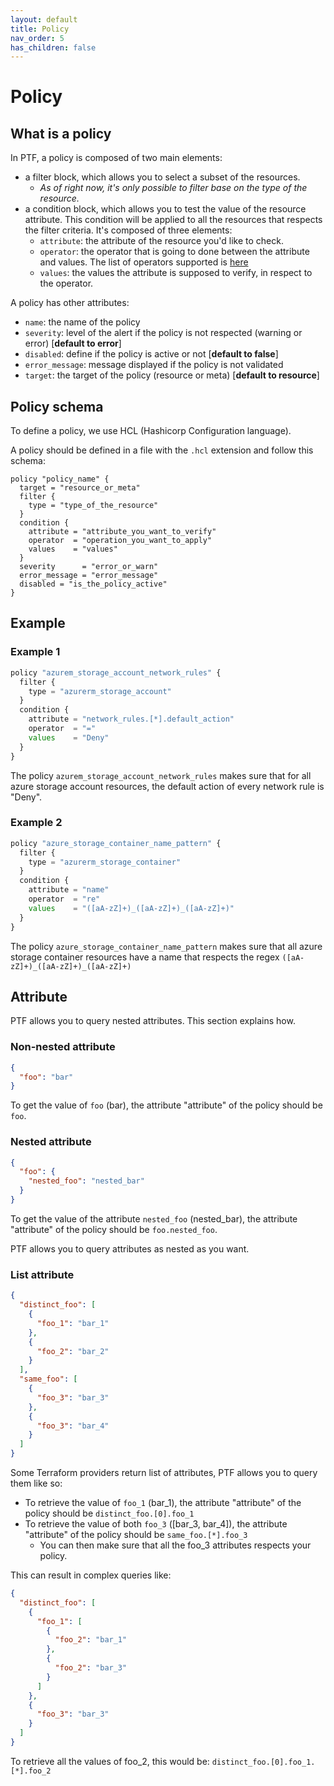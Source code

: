 ```yaml
---
layout: default
title: Policy
nav_order: 5
has_children: false
---
```


# Policy

## What is a policy

In PTF, a policy is composed of two main elements:

- a filter block, which allows you to select a subset of the resources.
    - _As of right now, it's only possible to filter base on the type of the resource._
- a condition block, which allows you to test the value of the resource attribute. This condition will be applied to all
  the resources that respects the filter criteria. It's composed of three elements:
    - `attribute`: the attribute of the resource you'd like to check.
    - `operator`: the operator that is going to done between the attribute and values. The list of operators supported
      is [here](./operators.md)
    - `values`: the values the attribute is supposed to verify, in respect to the operator.

A policy has other attributes:

- `name`: the name of the policy
- `severity`: level of the alert if the policy is not respected (warning or error) [**default to error**]
- `disabled`: define if the policy is active or not [**default to false**]
- `error_message`: message displayed if the policy is not validated
- `target`: the target of the policy (resource or meta) [**default to resource**]

## Policy schema

To define a policy, we use HCL (Hashicorp Configuration language).

A policy should be defined in a file with the `.hcl` extension and follow this schema:

```
policy "policy_name" {
  target = "resource_or_meta"
  filter {
    type = "type_of_the_resource"
  }
  condition {
    attribute = "attribute_you_want_to_verify"
    operator  = "operation_you_want_to_apply"
    values    = "values"
  }
  severity      = "error_or_warn"
  error_message = "error_message"
  disabled = "is_the_policy_active" 
}
```

## Example

### Example 1

```terraform
policy "azurem_storage_account_network_rules" {
  filter {
    type = "azurerm_storage_account"
  }
  condition {
    attribute = "network_rules.[*].default_action"
    operator  = "="
    values    = "Deny"
  }
}
```

The policy `azurem_storage_account_network_rules` makes sure that for all azure storage account resources, the default
action of every network rule is "Deny".

### Example 2

```terraform
policy "azure_storage_container_name_pattern" {
  filter {
    type = "azurerm_storage_container"
  }
  condition {
    attribute = "name"
    operator  = "re"
    values    = "([aA-zZ]+)_([aA-zZ]+)_([aA-zZ]+)"
  }
}
```

The policy `azure_storage_container_name_pattern` makes sure that all azure storage container resources have a name that
respects the regex `([aA-zZ]+)_([aA-zZ]+)_([aA-zZ]+)`

## Attribute

PTF allows you to query nested attributes. This section explains how.

### Non-nested attribute

```json
{
  "foo": "bar"
}
```

To get the value of `foo` (bar), the attribute "attribute" of the policy should be `foo`.

### Nested attribute

```json
{
  "foo": {
    "nested_foo": "nested_bar"
  }
}
```

To get the value of the attribute `nested_foo` (nested_bar), the attribute "attribute" of the policy should
be `foo.nested_foo`.

PTF allows you to query attributes as nested as you want.

### List attribute

```json
{
  "distinct_foo": [
    {
      "foo_1": "bar_1"
    },
    {
      "foo_2": "bar_2"
    }
  ],
  "same_foo": [
    {
      "foo_3": "bar_3"
    },
    {
      "foo_3": "bar_4"
    }
  ]
}
```

Some Terraform providers return list of attributes, PTF allows you to query them like so:

- To retrieve the value of `foo_1` (bar_1), the attribute "attribute" of the policy should be `distinct_foo.[0].foo_1`
- To retrieve the value of both `foo_3` ([bar_3, bar_4]), the attribute "attribute" of the policy should
  be `same_foo.[*].foo_3`
    - You can then make sure that all the foo_3 attributes respects your policy.

This can result in complex queries like:

```json
{
  "distinct_foo": [
    {
      "foo_1": [
        {
          "foo_2": "bar_1"
        },
        {
          "foo_2": "bar_3"
        }
      ]
    },
    {
      "foo_3": "bar_3"
    }
  ]
}
```

To retrieve all the values of foo_2, this would be: `distinct_foo.[0].foo_1.[*].foo_2`

